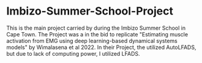 # Imbizo-Summer-School-Project
This is the main project carried by during the Imbizo Summer School in Cape Town. The Project was a in the bid to replicate "Estimating muscle activation from EMG using deep learning-based dynamical systems models" by Wimalasena et al 2022. In their Project, the utilized AutoLFADS, but due to lack of computing power, I utilized LFADS.
